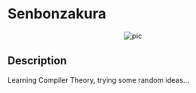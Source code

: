# Senbonzakura

<p align="center">
  <img alt="pic" src="https://imgs.xkcd.com/comics/standards_2x.png" />
</p>

## Description

Learning Compiler Theory, trying some random ideas...
